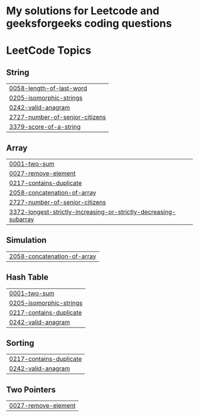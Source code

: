 # My solutions for Leetcode and geeksforgeeks coding questions


<!---LeetCode Topics Start-->
# LeetCode Topics
## String
|  |
| ------- |
| [0058-length-of-last-word](https://github.com/KingJulius/Leetcode-and-GeeksforGeeks-Solutions/tree/master/0058-length-of-last-word) |
| [0205-isomorphic-strings](https://github.com/KingJulius/Leetcode-and-GeeksforGeeks-Solutions/tree/master/0205-isomorphic-strings) |
| [0242-valid-anagram](https://github.com/KingJulius/Leetcode-and-GeeksforGeeks-Solutions/tree/master/0242-valid-anagram) |
| [2727-number-of-senior-citizens](https://github.com/KingJulius/Leetcode-and-GeeksforGeeks-Solutions/tree/master/2727-number-of-senior-citizens) |
| [3379-score-of-a-string](https://github.com/KingJulius/Leetcode-and-GeeksforGeeks-Solutions/tree/master/3379-score-of-a-string) |
## Array
|  |
| ------- |
| [0001-two-sum](https://github.com/KingJulius/Leetcode-and-GeeksforGeeks-Solutions/tree/master/0001-two-sum) |
| [0027-remove-element](https://github.com/KingJulius/Leetcode-and-GeeksforGeeks-Solutions/tree/master/0027-remove-element) |
| [0217-contains-duplicate](https://github.com/KingJulius/Leetcode-and-GeeksforGeeks-Solutions/tree/master/0217-contains-duplicate) |
| [2058-concatenation-of-array](https://github.com/KingJulius/Leetcode-and-GeeksforGeeks-Solutions/tree/master/2058-concatenation-of-array) |
| [2727-number-of-senior-citizens](https://github.com/KingJulius/Leetcode-and-GeeksforGeeks-Solutions/tree/master/2727-number-of-senior-citizens) |
| [3372-longest-strictly-increasing-or-strictly-decreasing-subarray](https://github.com/KingJulius/Leetcode-and-GeeksforGeeks-Solutions/tree/master/3372-longest-strictly-increasing-or-strictly-decreasing-subarray) |
## Simulation
|  |
| ------- |
| [2058-concatenation-of-array](https://github.com/KingJulius/Leetcode-and-GeeksforGeeks-Solutions/tree/master/2058-concatenation-of-array) |
## Hash Table
|  |
| ------- |
| [0001-two-sum](https://github.com/KingJulius/Leetcode-and-GeeksforGeeks-Solutions/tree/master/0001-two-sum) |
| [0205-isomorphic-strings](https://github.com/KingJulius/Leetcode-and-GeeksforGeeks-Solutions/tree/master/0205-isomorphic-strings) |
| [0217-contains-duplicate](https://github.com/KingJulius/Leetcode-and-GeeksforGeeks-Solutions/tree/master/0217-contains-duplicate) |
| [0242-valid-anagram](https://github.com/KingJulius/Leetcode-and-GeeksforGeeks-Solutions/tree/master/0242-valid-anagram) |
## Sorting
|  |
| ------- |
| [0217-contains-duplicate](https://github.com/KingJulius/Leetcode-and-GeeksforGeeks-Solutions/tree/master/0217-contains-duplicate) |
| [0242-valid-anagram](https://github.com/KingJulius/Leetcode-and-GeeksforGeeks-Solutions/tree/master/0242-valid-anagram) |
## Two Pointers
|  |
| ------- |
| [0027-remove-element](https://github.com/KingJulius/Leetcode-and-GeeksforGeeks-Solutions/tree/master/0027-remove-element) |
<!---LeetCode Topics End-->